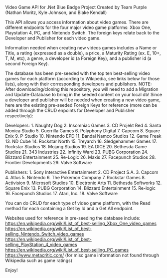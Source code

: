 Video Game API for .Net Blue Badge Project 
Created by Team Purple (Nathan Moritz, Kyle Johnson, and Blake Kendall)

This API allows you access information about video games. There are different endpoints for the four major video game platforms: Xbox One, Playstation 4, PC, and Nintendo Switch. The foreign keys relate back to the Developer and Publisher for each video game.

Information needed when creating new videos games includes a Name or Title, a rating (expressed as a double), a price, a Maturity Rating (ex. E, 10+, T, M, etc), a genre, a developer id (a Foreign Key), and a publisher id (a second Foreign Key).

The database has been pre-seeded with the top ten best-selling video games for each platform (according to Wikipedia, see links below for those lists), along with their corresponding developers and publishers. 
NOTE: After downloading/cloning this repository, you will need to add a Migration and Update-Database to bring in the seeded content on your local db!
Since a developer and publisher will be needed when creating a new video game, here are the existing pre-seeded Foreign Keys for reference (more can be added through the CRUD enpoints for Developer and Publisher respectively):

Developers: 
    1. Naughty Dog 
    2. Insomniac Games 
    3. CD Projekt Red 
    4. Santa Monica Studio 
    5. Guerrilla Games 
    6. Polyphony Digital 
    7. Capcom 
    8. Square Enix 
    9. P-Studio 
    10. Nintendo EPD 
    11. Bandai Namco Studios 
    12. Game Freak
    13. ND Cube
    14. Rockstar North 
    15. Treyarch
    16. Sledgehammer Games
    17. Rockstar Studios
    18. Mojang Studios
    19. EA DICE 
    20. Bethesda Game Studios
    21. 343 Industries 
    22. Infinity Ward 
    23. PUBG Corporation
    24. Blizzard Entertainment
    25. Re-Logic
    26. Maxis
    27. Facepunch Studios
    28. Frontier Developments
    29. Valve Software

Publishers:
    1. Sony Interactive Entertainment
    2. CD Project S.A. 
    3. Capcom 
    4. Atlus 
    5. Nintendo
    6. The Pokemon Company
    7. Rockstar Games 
    8. Activision 
    9. Microsoft Studios 
    10. Electronic Arts 
    11. Bethesda Softworks 
    12. Square Enix
    13. PUBG Corporation
    14. Blizzard Entertainment
    15. Re-logic
    16. Facepunch Studios
    17. Atari, Inc.
    18. Valve Software

You can do CRUD for each type of video game platform, with the Read method for each containing a Get by Id and a Get All endpoint. 

Websites used for reference in pre-seeding the database include:
https://en.wikipedia.org/wiki/List_of_best-selling_Xbox_One_video_games
https://en.wikipedia.org/wiki/List_of_best-selling_Nintendo_Switch_video_games
https://en.wikipedia.org/wiki/List_of_best-selling_PlayStation_4_video_games
https://en.wikipedia.org/wiki/List_of_best-selling_PC_games
https://www.metacritic.com/ (for misc game information not found through Wikipedia such as game ratings)

Enjoy!
